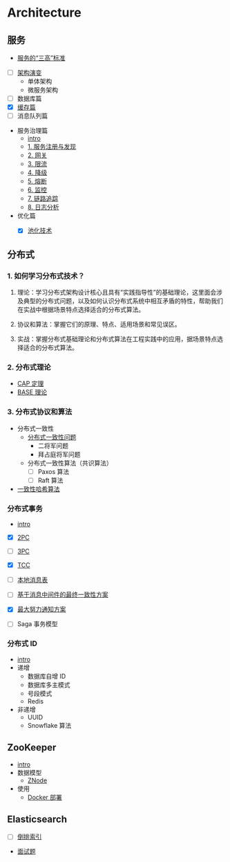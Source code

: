 # Architecture

## 服务
- [服务的“三高”标准](/docs/服务/服务的“三高”标准.md)
- [ ] [架构演变](/docs/服务/架构演变.md)
    - 单体架构
    - 微服务架构
- [ ] 数据库篇
- [x] [缓存篇](/docs/服务/缓存.md)
- [ ] 消息队列篇
- 服务治理篇
    - [intro](/docs/服务/服务治理篇/README.md)
    - [1. 服务注册与发现](/docs/服务/服务治理篇/1.服务注册与发现.md)
    - [2. 网关](/docs/服务/服务治理篇/2.网关.md)
    - [3. 限流](/docs/服务/服务治理篇/3.限流.md)
    - [4. 降级](/docs/服务/服务治理篇/4.降级.md)
    - [5. 熔断](/docs/服务/服务治理篇/5.熔断.md)
    - [6. 监控](/docs/服务/服务治理篇/6.监控.md)
    - [7. 链路追踪](/docs/服务/服务治理篇/7.链路追踪.md)
    - [8. 日志分析](/docs/服务/服务治理篇/8.日志分析.md)
- 优化篇
    - [x] [池化技术](/docs/服务/优化/池化技术.md)


## 分布式

### 1. 如何学习分布式技术？

1. 理论：学习分布式架构设计核心且具有“实践指导性”的基础理论，这里面会涉及典型的分布式问题，以及如何认识分布式系统中相互矛盾的特性，帮助我们在实战中根据场景特点选择适合的分布式算法。

2. 协议和算法：掌握它们的原理、特点、适用场景和常见误区。

3. 实战：掌握分布式基础理论和分布式算法在工程实践中的应用，据场景特点选择适合的分布式算法。


### 2. 分布式理论

- [CAP 定理](/docs/分布式理论/CAP.md)
- [BASE 理论](/docs/分布式理论/BASE.md)

### 3. 分布式协议和算法

- 分布式一致性
    - [分布式一致性问题](/docs/分布式协议和算法/分布式一致性问题.md)
        - 二将军问题
        - 拜占庭将军问题
    - 分布式一致性算法（共识算法）
        - [ ] Paxos 算法
        - [ ] Raft 算法
- [一致性哈希算法](/docs/分布式协议和算法/一致性哈希算法.md)


### 分布式事务
- [intro](/docs/分布式事务/README.md)
- [x] [2PC](/docs/分布式事务/2PC.md)
- [ ] [3PC](/docs/分布式事务/3PC.md)
- [x] [TCC](/docs/分布式事务/TCC.md)
- [ ] [本地消息表](/docs/分布式事务/本地消息表.md)
- [ ] [基于消息中间件的最终一致性方案](/docs/分布式事务/基于消息中间件的最终一致性方案.md)
- [x] [最大努力通知方案](/docs/分布式事务/最大努力通知方案.md)
- [ ] Saga 事务模型


### 分布式 ID
- [intro](/docs/分布式ID/README.md)
- 递增
    - 数据库自增 ID
    - 数据库多主模式
    - 号段模式
    - Redis
- 非递增
    - UUID
    - Snowflake 算法


## ZooKeeper

- [intro](/docs/ZooKeeper/README.md)
- 数据模型
    - [ZNode](/docs/ZooKeeper/数据模型/ZNode.md)
- 使用
    - [Docker 部署](/docs/ZooKeeper/使用/Docker部署.md)


## Elasticsearch

- [ ] [倒排索引](/docs/Elasticsearch/倒排索引.md)
- [面试题](/docs/Elasticsearch/面试题.md)